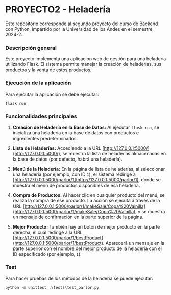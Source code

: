 # PROYECTO2 - Heladería

Este repositorio corresponde al segundo proyecto del curso de Backend con Python, impartido por la Universidad de los Andes en el semestre 2024-2.

### Descripción general
Este proyecto implementa una aplicación web de gestión para una heladería utilizando Flask. El sistema permite manejar la creación de heladerías, sus productos y la venta de estos productos.

### Ejecución de la aplicación

Para ejecutar la aplicación se debe ejecutar:

```console
flask run
```
### Funcionalidades principales

1. **Creación de Heladería en la Base de Datos:**
   Al ejecutar `flask run`, se inicializa una heladería en la base de datos con productos e ingredientes predeterminados.

2. **Lista de Heladerías:**
   Accediendo a la URL [http://127.0.0.1:5000/](http://127.0.0.1:5000/), se muestra la lista de heladerías almacenadas en la base de datos (por defecto, habrá una heladería).

3. **Menú de la Heladería:**
   En la página de lista de heladerías, al seleccionar una heladería (por ejemplo, con ID `1`), el sistema redirige a [http://127.0.0.1:5000/parlor/1](http://127.0.0.1:5000/parlor/1), donde se muestra el menú de productos disponibles de esa heladería.

4. **Compra de Productos:**
   Al hacer clic en cualquier producto del menú, se realiza la compra de ese producto. La acción se ejecuta a través de la URL [http://127.0.0.1:5000/parlor/1/makeSale/Copa%20Vainilla](http://127.0.0.1:5000/parlor/1/makeSale/Copa%20Vainilla), y se muestra un mensaje de confirmación en la parte superior de la página.

5. **Mejor Producto:**
   También hay un botón de mejor producto en la parte derecha, el cuál redirige a la URL [http://127.0.0.1:5000/parlor/1/bestProduct](http://127.0.0.1:5000/parlor/1/bestProduct). Aparecerá un mensaje en la parte superior con el nombre del mejor producto de la heladería con el ID especificado (por ejemplo, `1`).

### Test

Para hacer pruebas de los métodos de la heladería se puede ejecutar:

```console
python -m unittest .\tests\test_parlor.py
```